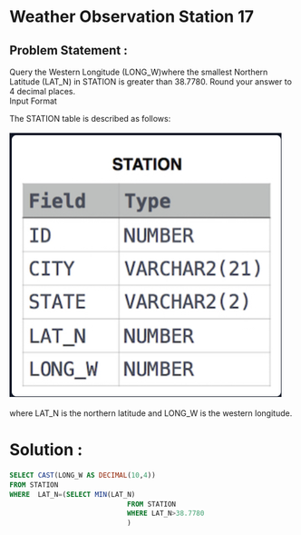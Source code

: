 # Weather Observation Station 17
## Problem Statement :
Query the Western Longitude (LONG_W)where the smallest Northern Latitude (LAT_N) in STATION is greater than 38.7780. Round your answer to 4 decimal places.<br>
Input Format<br>

The STATION table is described as follows:<br><br>
![](./Images/STATION.PNG)<br><br>
where LAT_N is the northern latitude and LONG_W is the western longitude.<br>

# Solution :
```SQL
SELECT CAST(LONG_W AS DECIMAL(10,4))
FROM STATION
WHERE  LAT_N=(SELECT MIN(LAT_N)
                             FROM STATION
                             WHERE LAT_N>38.7780
                             )
